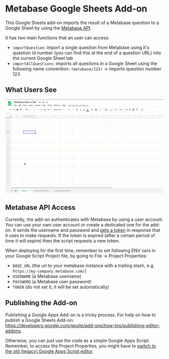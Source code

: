 # Metabase Google Sheets Add-on

This Google Sheets add-on imports the result of a Metabase question to a Google Sheet by using the [Metabase API](https://github.com/metabase/metabase/blob/master/docs/api-documentation.md).

It has two main functions that an user can access:

- `importQuestion`: import a single question from Metabase using it's question id number (you can find this at the end of a question URL) into the current Google Sheet tab
- `importAllQuestions`: imports all questions in a Google Sheet using the following name convention: `(metabase/123)` -> imports question number 123

## What Users See

![This gif shows what users see in the add-on interface](images/metabase-add-on.gif)

## Metabase API Access

Currently, the add-on authenticates with Metabase by using a user account. You can use your own user account or create a dedicated one for the add-on. It sends the username and password and [gets a token](https://github.com/metabase/metabase/wiki/Using-the-REST-API#authorizing) in response that it uses to make requests. If the token is expired (after a certain period of time it will expire) then the script requests a new token.

When deploying for the first time, remember to set following ENV vars in your Google Script Project file, by going to File -> Project Properties:
  - `BASE_URL` (the url to your metabase instance with a trailing slash, e.g. `https://my-company.metabase.com/`)
  - `USERNAME` (a Metabase username)
  - `PASSWORD` (a Metabase user password)
  - `TOKEN` (do not set it; it will be set automatically)

## Publishing the Add-on

Publishing a Google Apps Add-on is a tricky process. For help on how to publish a Google Sheets Add-on: https://developers.google.com/gsuite/add-ons/how-tos/publishing-editor-addons.

Otherwise, you can just use the code as a simple Google Apps Script. Remember, to access the Project Properties, you might have to [switch to the old (legacy) Google Apps Script editor](https://stackoverflow.com/questions/65342439/upgrade-to-apps-script-new-ide-after-downgrading).
